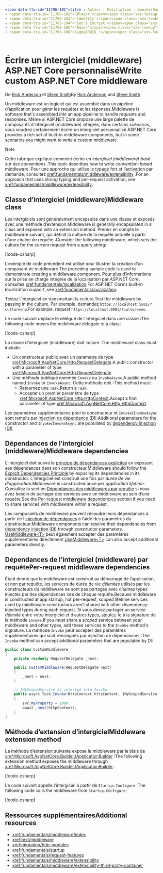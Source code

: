 ```yaml
---
<span data-ttu-id="11706-101">titre : Auteur : Description : monikerRange : ms. Author : ms. Custom : ms. Date : No-Loc :</span><span class="sxs-lookup"><span data-stu-id="11706-101">title: author: description: monikerRange: ms.author: ms.custom: ms.date: no-loc:</span></span>
- <span data-ttu-id="11706-102">'Blazor'</span><span class="sxs-lookup"><span data-stu-id="11706-102">'Blazor'</span></span>
- <span data-ttu-id="11706-103">'Identity'</span><span class="sxs-lookup"><span data-stu-id="11706-103">'Identity'</span></span>
- <span data-ttu-id="11706-104">'Let's Encrypt'</span><span class="sxs-lookup"><span data-stu-id="11706-104">'Let's Encrypt'</span></span>
- <span data-ttu-id="11706-105">'Razor'</span><span class="sxs-lookup"><span data-stu-id="11706-105">'Razor'</span></span>
- <span data-ttu-id="11706-106">SignalRUID :</span><span class="sxs-lookup"><span data-stu-id="11706-106">'SignalR' uid:</span></span> 

---
```

# <a name="write-custom-aspnet-core-middleware"></a><span data-ttu-id="11706-107">Écrire un intergiciel (middleware) ASP.NET Core personnalisé</span><span class="sxs-lookup"><span data-stu-id="11706-107">Write custom ASP.NET Core middleware</span></span>

<span data-ttu-id="11706-108">De [Rick Anderson](https://twitter.com/RickAndMSFT) et [Steve Smith](https://ardalis.com/)</span><span class="sxs-lookup"><span data-stu-id="11706-108">By [Rick Anderson](https://twitter.com/RickAndMSFT) and [Steve Smith](https://ardalis.com/)</span></span>

<span data-ttu-id="11706-109">Un middleware est un logiciel qui est assemblé dans un pipeline d’application pour gérer les requêtes et les réponses.</span><span class="sxs-lookup"><span data-stu-id="11706-109">Middleware is software that's assembled into an app pipeline to handle requests and responses.</span></span> <span data-ttu-id="11706-110">Même si ASP.NET Core propose une large palette de composants d’intergiciel (middleware) intégrés, dans certains scénarios, vous voudrez certainement écrire un intergiciel personnalisé.</span><span class="sxs-lookup"><span data-stu-id="11706-110">ASP.NET Core provides a rich set of built-in middleware components, but in some scenarios you might want to write a custom middleware.</span></span>

> [!NOTE]
> <span data-ttu-id="11706-111">Cette rubrique explique comment écrire *un intergiciel (middleware) basé sur des conventions* .</span><span class="sxs-lookup"><span data-stu-id="11706-111">This topic describes how to write *convention-based* middleware.</span></span> <span data-ttu-id="11706-112">Pour une approche qui utilise le typage fort et l’activation par demande, consultez <xref:fundamentals/middleware/extensibility> .</span><span class="sxs-lookup"><span data-stu-id="11706-112">For an approach that uses strong typing and per-request activation, see <xref:fundamentals/middleware/extensibility>.</span></span>

## <a name="middleware-class"></a><span data-ttu-id="11706-113">Classe d’intergiciel (middleware)</span><span class="sxs-lookup"><span data-stu-id="11706-113">Middleware class</span></span>

<span data-ttu-id="11706-114">Les intergiciels sont généralement encapsulés dans une classe et exposés avec une méthode d’extension.</span><span class="sxs-lookup"><span data-stu-id="11706-114">Middleware is generally encapsulated in a class and exposed with an extension method.</span></span> <span data-ttu-id="11706-115">Prenez en compte le middleware suivant, qui définit la culture de la requête actuelle à partir d’une chaîne de requête :</span><span class="sxs-lookup"><span data-stu-id="11706-115">Consider the following middleware, which sets the culture for the current request from a query string:</span></span>

[!code-csharp[](write/snapshot/StartupCulture.cs)]

<span data-ttu-id="11706-116">L’exemple de code précédent est utilisé pour illustrer la création d’un composant de middleware.</span><span class="sxs-lookup"><span data-stu-id="11706-116">The preceding sample code is used to demonstrate creating a middleware component.</span></span> <span data-ttu-id="11706-117">Pour plus d’informations sur la prise en charge intégrée de la localisation par ASP.NET Core, consultez <xref:fundamentals/localization>.</span><span class="sxs-lookup"><span data-stu-id="11706-117">For ASP.NET Core's built-in localization support, see <xref:fundamentals/localization>.</span></span>

<span data-ttu-id="11706-118">Testez l’intergiciel en transmettant la culture.</span><span class="sxs-lookup"><span data-stu-id="11706-118">Test the middleware by passing in the culture.</span></span> <span data-ttu-id="11706-119">Par exemple, demandez `https://localhost:5001/?culture=no`.</span><span class="sxs-lookup"><span data-stu-id="11706-119">For example, request `https://localhost:5001/?culture=no`.</span></span>

<span data-ttu-id="11706-120">Le code suivant déplace le délégué de l’intergiciel dans une classe :</span><span class="sxs-lookup"><span data-stu-id="11706-120">The following code moves the middleware delegate to a class:</span></span>

[!code-csharp[](write/snapshot/RequestCultureMiddleware.cs)]

<span data-ttu-id="11706-121">La classe d’intergiciel (middleware) doit inclure :</span><span class="sxs-lookup"><span data-stu-id="11706-121">The middleware class must include:</span></span>

* <span data-ttu-id="11706-122">Un constructeur public avec un paramètre de type <xref:Microsoft.AspNetCore.Http.RequestDelegate>.</span><span class="sxs-lookup"><span data-stu-id="11706-122">A public constructor with a parameter of type <xref:Microsoft.AspNetCore.Http.RequestDelegate>.</span></span>
* <span data-ttu-id="11706-123">Une méthode publique nommée `Invoke` ou `InvokeAsync`.</span><span class="sxs-lookup"><span data-stu-id="11706-123">A public method named `Invoke` or `InvokeAsync`.</span></span> <span data-ttu-id="11706-124">Cette méthode doit :</span><span class="sxs-lookup"><span data-stu-id="11706-124">This method must:</span></span>
  * <span data-ttu-id="11706-125">Retournez une `Task`.</span><span class="sxs-lookup"><span data-stu-id="11706-125">Return a `Task`.</span></span>
  * <span data-ttu-id="11706-126">Accepter un premier paramètre de type <xref:Microsoft.AspNetCore.Http.HttpContext>.</span><span class="sxs-lookup"><span data-stu-id="11706-126">Accept a first parameter of type <xref:Microsoft.AspNetCore.Http.HttpContext>.</span></span>
  
<span data-ttu-id="11706-127">Les paramètres supplémentaires pour le constructeur et `Invoke`/`InvokeAsync` sont remplis par [Injection de dépendance (DI)](xref:fundamentals/dependency-injection).</span><span class="sxs-lookup"><span data-stu-id="11706-127">Additional parameters for the constructor and `Invoke`/`InvokeAsync` are populated by [dependency injection (DI)](xref:fundamentals/dependency-injection).</span></span>

## <a name="middleware-dependencies"></a><span data-ttu-id="11706-128">Dépendances de l’intergiciel (middleware)</span><span class="sxs-lookup"><span data-stu-id="11706-128">Middleware dependencies</span></span>

<span data-ttu-id="11706-129">L’intergiciel doit suivre le [principe de dépendances explicites](/dotnet/standard/modern-web-apps-azure-architecture/architectural-principles#explicit-dependencies) en exposant ses dépendances dans son constructeur.</span><span class="sxs-lookup"><span data-stu-id="11706-129">Middleware should follow the [Explicit Dependencies Principle](/dotnet/standard/modern-web-apps-azure-architecture/architectural-principles#explicit-dependencies) by exposing its dependencies in its constructor.</span></span> <span data-ttu-id="11706-130">L’intergiciel est construit une fois par *durée de vie d’application*.</span><span class="sxs-lookup"><span data-stu-id="11706-130">Middleware is constructed once per *application lifetime*.</span></span> <span data-ttu-id="11706-131">Consultez la section [Dépendances des middlewares par requête](#per-request-middleware-dependencies) si vous avez besoin de partager des services avec un middleware au sein d’une requête.</span><span class="sxs-lookup"><span data-stu-id="11706-131">See the [Per-request middleware dependencies](#per-request-middleware-dependencies) section if you need to share services with middleware within a request.</span></span>

<span data-ttu-id="11706-132">Les composants de middleware peuvent résoudre leurs dépendances à partir de l’[injection de dépendances](xref:fundamentals/dependency-injection) à l’aide des paramètres du constructeur.</span><span class="sxs-lookup"><span data-stu-id="11706-132">Middleware components can resolve their dependencies from [dependency injection (DI)](xref:fundamentals/dependency-injection) through constructor parameters.</span></span> <span data-ttu-id="11706-133">[UseMiddleware&lt;T&gt;](/dotnet/api/microsoft.aspnetcore.builder.usemiddlewareextensions.usemiddleware#Microsoft_AspNetCore_Builder_UseMiddlewareExtensions_UseMiddleware_Microsoft_AspNetCore_Builder_IApplicationBuilder_System_Type_System_Object___) peut également accepter des paramètres supplémentaires directement.</span><span class="sxs-lookup"><span data-stu-id="11706-133">[UseMiddleware&lt;T&gt;](/dotnet/api/microsoft.aspnetcore.builder.usemiddlewareextensions.usemiddleware#Microsoft_AspNetCore_Builder_UseMiddlewareExtensions_UseMiddleware_Microsoft_AspNetCore_Builder_IApplicationBuilder_System_Type_System_Object___) can also accept additional parameters directly.</span></span>

## <a name="per-request-middleware-dependencies"></a><span data-ttu-id="11706-134">Dépendances de l’intergiciel (middleware) par requête</span><span class="sxs-lookup"><span data-stu-id="11706-134">Per-request middleware dependencies</span></span>

<span data-ttu-id="11706-135">Étant donné que le middleware est construit au démarrage de l’application, et non par requête, les services de durée de vie *délimités* utilisés par les constructeurs du middleware ne sont pas partagés avec d’autres types injectés par des dépendances lors de chaque requête.</span><span class="sxs-lookup"><span data-stu-id="11706-135">Because middleware is constructed at app startup, not per-request, *scoped* lifetime services used by middleware constructors aren't shared with other dependency-injected types during each request.</span></span> <span data-ttu-id="11706-136">Si vous devez partager un service *délimité* entre votre intergiciel et d’autres types, ajoutez-le à la signature de la méthode `Invoke`.</span><span class="sxs-lookup"><span data-stu-id="11706-136">If you must share a *scoped* service between your middleware and other types, add these services to the `Invoke` method's signature.</span></span> <span data-ttu-id="11706-137">La méthode `Invoke` peut accepter des paramètres supplémentaires qui sont renseignés par injection de dépendances :</span><span class="sxs-lookup"><span data-stu-id="11706-137">The `Invoke` method can accept additional parameters that are populated by DI:</span></span>

```csharp
public class CustomMiddleware
{
    private readonly RequestDelegate _next;

    public CustomMiddleware(RequestDelegate next)
    {
        _next = next;
    }

    // IMyScopedService is injected into Invoke
    public async Task Invoke(HttpContext httpContext, IMyScopedService svc)
    {
        svc.MyProperty = 1000;
        await _next(httpContext);
    }
}
```

## <a name="middleware-extension-method"></a><span data-ttu-id="11706-138">Méthode d’extension d’intergiciel</span><span class="sxs-lookup"><span data-stu-id="11706-138">Middleware extension method</span></span>

<span data-ttu-id="11706-139">La méthode d’extension suivante expose le middleware par le biais de <xref:Microsoft.AspNetCore.Builder.IApplicationBuilder> :</span><span class="sxs-lookup"><span data-stu-id="11706-139">The following extension method exposes the middleware through <xref:Microsoft.AspNetCore.Builder.IApplicationBuilder>:</span></span>

[!code-csharp[](write/snapshot/RequestCultureMiddlewareExtensions.cs)]

<span data-ttu-id="11706-140">Le code suivant appelle l’intergiciel à partir de `Startup.Configure` :</span><span class="sxs-lookup"><span data-stu-id="11706-140">The following code calls the middleware from `Startup.Configure`:</span></span>

[!code-csharp[](write/snapshot/Startup.cs?highlight=5)]

## <a name="additional-resources"></a><span data-ttu-id="11706-141">Ressources supplémentaires</span><span class="sxs-lookup"><span data-stu-id="11706-141">Additional resources</span></span>

* <xref:fundamentals/middleware/index>
* <xref:test/middleware>
* <xref:migration/http-modules>
* <xref:fundamentals/startup>
* <xref:fundamentals/request-features>
* <xref:fundamentals/middleware/extensibility>
* <xref:fundamentals/middleware/extensibility-third-party-container>
